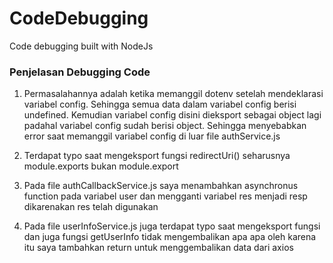 # CodeDebugging

Code debugging built with NodeJs

### Penjelasan Debugging Code

1. Permasalahannya adalah ketika memanggil dotenv setelah mendeklarasi variabel config. Sehingga semua data dalam variabel config berisi undefined. Kemudian variabel config disini dieksport sebagai object lagi padahal variabel config sudah berisi object. Sehingga menyebabkan error saat memanggil variabel config di luar file authService.js

2. Terdapat typo saat mengeksport fungsi redirectUri() seharusnya module.exports bukan module.export

3. Pada file authCallbackService.js saya menambahkan asynchronus function pada variabel user dan mengganti variabel res menjadi resp dikarenakan res telah digunakan

4. Pada file userInfoService.js juga terdapat typo saat mengeksport fungsi dan juga fungsi getUserInfo tidak mengembalikan apa apa oleh karena itu saya tambahkan return untuk menggembalikan data dari axios
